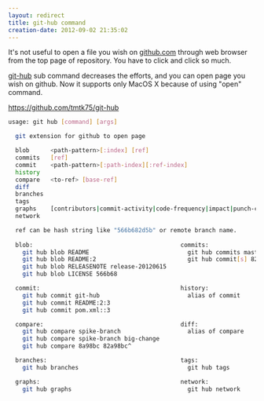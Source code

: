 ```yaml
---
layout: redirect
title: git-hub command
creation-date: 2012-09-02 21:35:02
---
```

It's not useful to open a file you wish on [github.com](http://github.com) through web browser from the top page of repository.
You have to click and click so much.

[git-hub](http://github.com/tmtk75/git-hub) sub command decreases the efforts, and you can open page you wish on github.
Now it supports only MacOS X because of using "open" command.

<https://github.com/tmtk75/git-hub>

```bash
usage: git hub [command] [args]

  git extension for github to open page

  blob      <path-pattern>[:index] [ref]
  commits   [ref]
  commit    <path-pattern>[:path-index][:ref-index]
  history
  compare   <to-ref> [base-ref]
  diff
  branches  
  tags
  graphs    [contributors|commit-activity|code-frequency|impact|punch-card]
  network

  ref can be hash string like "566b682d5b" or remote branch name.
  
  blob:                                          commits:
    git hub blob README                            git hub commits master
    git hub blob README:2                          git hub commit[s] 82a98bc
    git hub blob RELEASENOTE release-20120615    
    git hub blob LICENSE 566b68

  commit:                                        history:
    git hub commit git-hub                         alias of commit
    git hub commit README:2:3
    git hub commit pom.xml::3

  compare:                                       diff:
    git hub compare spike-branch                   alias of compare
    git hub compare spike-branch big-change
    git hub compare 8a98bc 82a98bc^

  branches:                                      tags:
    git hub branches                               git hub tags

  graphs:                                        network:
    git hub graphs                                 git hub network
```
